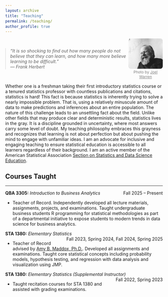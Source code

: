```yaml
---
layout: archive
title: "Teaching"
permalink: /teaching/
author_profile: true
---
```



<div style="display:flex; align-items:center; justify-content:space-between; gap:0px;">

  <blockquote style="margin:0; font-style:italic; max-width:75%;">
    “It is so shocking to find out how many people do not believe that they can learn, and how many more believe learning to be difficult.”
    <br>— Frank Herbert
  </blockquote>

  <div style="text-align:center;">
    <img src="/files/herbert.png" alt="Frank Herbert" style="width:140px; border-radius:8px;">
    <div style="font-size:0.85em; color:gray;">
      Photo by <a href="https://drmartinbooks.com/2015/09/02/a-half-century-of-dune/" target="_blank" style="color:gray; text-decoration:underline;">Joel Warren</a>
    </div>
  </div>

</div>


Whether one is a freshman taking their first introductory statistics course or a tenured statistics professor
with countless publications and citations, statistics is hard! This fact is because statistics is inherently trying
to solve a nearly impossible problem. That is, using a relatively minuscule amount of data to make predictions and
inferences about an entire population. The nature of this challenge leads to an unsettling fact about the
field. Unlike other fields that may produce clear and deterministic results, statistics lives in the
gray. It is a discipline grounded in uncertainty, where most answers carry some level of doubt. My teaching
philosophy embraces this grayness and recognizes that learning is not about perfection but about pushing
the mind to engage with unfamiliar ideas. I am an advocate for inclusive and engaging teaching to ensure statistical education is accessible to all learners regardless of their background.  I am an active member of the American Statistical Association [Section on Statistics and Data Science Education](https://community.amstat.org/statisticaleducationsection/home).

## Courses Taught 
---

**QBA 3305:** *Introduction to Business Analytics* <span style="float:right;">Fall 2025 – Present</span>  
- Teacher of Record. Independently developed all lecture materials, assignments, projects, and examinations. Taught undergraduate business students R programming for statistical methodologies as part of a departmental initiative to expose students to modern trends in data science for business analytics.  

**STA 1380:** *Elementary Statistics* <span style="float:right;">Fall 2023, Spring 2024, Fall 2024, Spring 2025</span>  
- Teacher of Record advised by [Amy B. Maddox, Ph.D.](https://statistics.artsandsciences.baylor.edu/person/dr-amy-b-maddox).  Developed all assignments and examinations.  Taught core statistical concepts including probability models, hypothesis testing, and regression with data analysis and visualization using JMP.  

**STA 1380:** *Elementary Statistics (Supplemental Instructor)* <span style="float:right;">Fall 2022, Spring 2023</span>  
- Taught recitation courses for STA 1380 and assisted with grading examinations.
